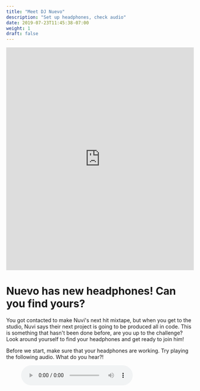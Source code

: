 ```yaml
---
title: "Meet DJ Nuevo"
description: "Set up headphones, check audio"
date: 2019-07-23T11:45:38-07:00
weight: 1
draft: false
---
```

<iframe width="100%" height="600px" src="https://www.youtube.com/embed/g0u1CkbpUWQ?start=79" frameborder="0" allow="accelerometer; autoplay; encrypted-media; gyroscope; picture-in-picture" allowfullscreen></iframe>

# Nuevo has new headphones! Can you find yours? 
You got contacted to make Nuvi's next hit mixtape, but when you get to the studio, Nuvi says their next project is going to be produced all in code. This is something that hasn't been done before, are you up to the challenge? Look around yourself to find your headphones and get ready to
join him!

Before we start, make sure that your headphones are working. Try playing the following audio. What do you hear?! 

<figure>
    <audio
        controls
        src="../audio/good-enough.mp3">
            Test audio to see if your browser supports the audio element. If you cannot play the audio, it likely means your browser does not support this. 
            <code>audio</code> element.
    </audio>
</figure>
